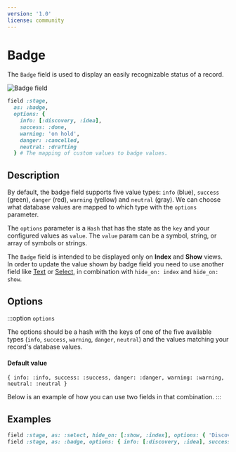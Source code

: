 ```yaml
---
version: '1.0'
license: community
---
```


# Badge

The `Badge` field is used to display an easily recognizable status of a record.

<img :src="('/assets/img/fields/badge.jpg')" alt="Badge field" class="border mb-4" />

```ruby
field :stage,
  as: :badge,
  options: {
    info: [:discovery, :idea],
    success: :done,
    warning: 'on hold',
    danger: :cancelled,
    neutral: :drafting
  } # The mapping of custom values to badge values.
```

## Description

By default, the badge field supports five value types: `info` (blue), `success` (green), `danger` (red), `warning` (yellow) and `neutral` (gray). We can choose what database values are mapped to which type with the `options` parameter.

The `options` parameter is a `Hash` that has the state as the `key` and your configured values as `value`. The `value` param can be a symbol, string, or array of symbols or strings.

The `Badge` field is intended to be displayed only on **Index** and **Show** views. In order to update the value shown by badge field you need to use another field like [Text](#text) or [Select](#select), in combination with `hide_on: index` and `hide_on: show`.


## Options

:::option `options`

The options should be a hash with the keys of one of the five available types (`info`, `success`, `warning`, `danger`, `neutral`) and the values matching your record's database values.

#### Default value

`{ info: :info, success: :success, danger: :danger, warning: :warning, neutral: :neutral }`

Below is an example of how you can use two fields in that combination.
:::

## Examples

```ruby
field :stage, as: :select, hide_on: [:show, :index], options: { 'Discovery': :discovery, 'Idea': :idea, 'Done': :done, 'On hold': 'on hold', 'Cancelled': :cancelled, 'Drafting': :drafting }, placeholder: 'Choose the stage.'
field :stage, as: :badge, options: { info: [:discovery, :idea], success: :done, warning: 'on hold', danger: :cancelled, neutral: :drafting }
```


